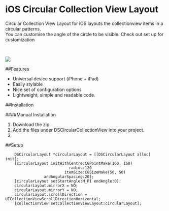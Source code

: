 # iOS Circular Collection View Layout
Circular Collection View Layout for iOS layouts the collectionview items in a circular patterns.<br>
You can customise the angle of the circle to be visible. Check out set up for customization

<br>

![](http://res.cloudinary.com/dm6lqaxjt/image/upload/c_scale,h_392/v1467874733/circular%20collection%20view%20layout.png)

##Features

- Universal device support (iPhone + iPad)
- Easily stylable
- Nice set of configuration options
- Lightweight, simple and readable code.

##Installation

####Manual Installation

1. Download the zip
2. Add the files under DSCircularCollectionView into your project.
3. 

##Setup

```
    DSCircularLayout *circularLayout = [[DSCircularLayout alloc] init];
    [circularLayout initWithCentre:CGPointMake(160, 160)
                            radius:120
                          itemSize:CGSizeMake(50, 50)
                 andAngularSpacing:20];
    [circularLayout setStartAngle:M_PI endAngle:0];
    circularLayout.mirrorX = NO;
    circularLayout.mirrorY = NO;
    circularLayout.scrollDirection = UICollectionViewScrollDirectionHorizontal;
    [collectionView setCollectionViewLayout:circularLayout];
```
